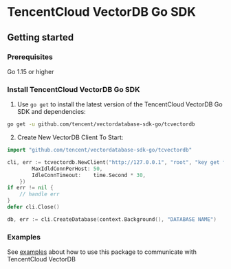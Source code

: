 # TencentCloud VectorDB Go SDK

## Getting started

### Prerequisites
Go 1.15 or higher

### Install TencentCloud VectorDB Go SDK

1. Use `go get` to install the latest version of the TencentCloud VectorDB Go SDK and dependencies: 
```sh
go get -u github.com/tencent/vectordatabase-sdk-go/tcvectordb
```

2. Create New VectorDB Client To Start:
```go
import "github.com/tencent/vectordatabase-sdk-go/tcvectordb"

cli, err := tcvectordb.NewClient("http://127.0.0.1", "root", "key get from web console", &client.ClientOption{
		MaxIdldConnPerHost: 50,
		IdleConnTimeout:    time.Second * 30,
	})
if err != nil {
    // handle err
}
defer cli.Close()

db, err := cli.CreateDatabase(context.Background(), "DATABASE NAME")
```

### Examples

See [examples](example_test.go) about how to use this package to communicate with TencentCloud VectorDB